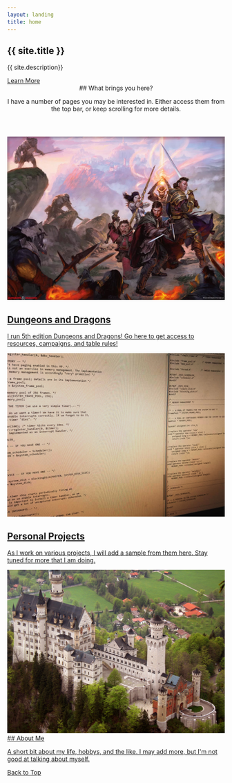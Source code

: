 ```yaml
---
layout: landing
title: home
---
```


<!-- Banner -->
<section id="banner">
<div class="inner" markdown="1">

## {{ site.title }}

{{ site.description}}

</div>
<a href="#one" class="more scrolly">Learn More</a>
</section>

<!-- Hub -->
<section id="one" class="wrapper style1 special">
<div class="inner">
<header class="major" markdown="1">
## What brings you here?

I have a number of pages you may be interested in. Either access them from the top bar, or keep scrolling for more details.
</header>
</div>
</section>

<!-- Two -->
<section id="two" class="wrapper alt style2">

<section class="spotlight" >
<div class="image">
<a href="dnd.html">
<img src="images/5eparty.jpg" alt="" />
</a>
</div>
<a href="dnd.html">
<div class="content" markdown="1">

## Dungeons and Dragons

I run 5th edition Dungeons and Dragons! Go here to get access to resources, campaigns, and table rules!

</div>
</a>
</section>

<section class="spotlight">

<div class="image"><a href="projects.html"><img src="images/cscode.jpg" alt="" /></a></div>

<a href="projects.html">
<div class="content" markdown="1">

## Personal Projects

As I work on various projects, I will add a sample from them here. Stay tuned for more that I am doing.

</div>
</a>
</section>


<section class="spotlight">
<div class="image"><a href="about.html"><img src="images/castle.jpg" alt="" /></a></div>
<a href="about.html" class="content">
<div markdown="1">
## About Me

A short bit about my life, hobbys, and the like. I may add more, but I'm not good at talking about myself.

</div>
</a>
</section>

</section>

<!-- CTA -->
<section id="cta" class="wrapper style4">
<div class="inner">
<a href="#" class="button fit">Back to Top</a>
</div>
</section>
